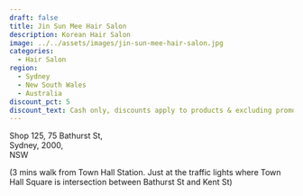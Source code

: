 ```yaml
---
draft: false
title: Jin Sun Mee Hair Salon
description: Korean Hair Salon
image: ../../assets/images/jin-sun-mee-hair-salon.jpg
categories:
  - Hair Salon
region:
  - Sydney
  - New South Wales
  - Australia
discount_pct: 5
discount_text: Cash only, discounts apply to products & excluding promotions
---
```


Shop 125, 75 Bathurst St,\
Sydney, 2000,\
NSW

(3 mins walk from Town Hall Station. Just at the traffic lights where Town Hall Square is intersection between Bathurst St and Kent St)

